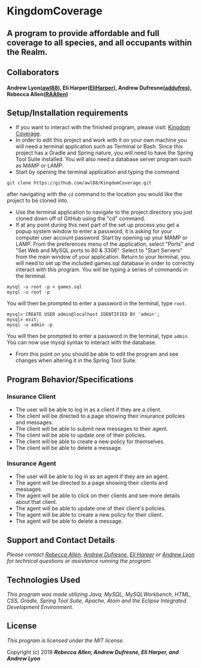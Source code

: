# KingdomCoverage

## A program to provide affordable and full coverage to all species, and all occupants within the Realm.

## Collaborators
#### Andrew Lyon([awl88](https://github.com/awl88)), Eli Harper([EliHarper](https://github.com/EliHarper)), Andrew Dufresne([addufres](https://github.com/addufres)), Rebecca Allen([RAAllen](https://github.com/RAAllen))

## Setup/Installation requirements

* If you want to interact with the finished program, please visit: [Kingdom Coverage](INSERT_URL_HERE_WHEN_UPLOADED).
* In order to edit this project and work with it on your own machine you will need a terminal application such as Terminal or Bash. Since this project has a Gradle and Spring nature, you will need to have the Spring Tool Suite installed. You will also need a database server program such as MAMP or LAMP.
* Start by opening the terminal application and typing the command
```
git clone https://github.com/awl88/KingdomCoverage.git
```
after navigating with the `cd` command to the location you would like the project to be cloned into.
* Use the terminal application to navigate to the project directory you just cloned down off of GitHub using the "cd" command.
* If at any point during this next part of the set up process you get a popup system window to enter a password, it is asking for your computer user account password. Start by opening up your MAMP or LAMP. From the preferences menu of the application, select "Ports" and "Set Web and MySQL ports to 80 & 3306". Select to "Start Servers" from the main window of your application. Return to your terminal, you will need to set up the included games.sql database in order to correctly interact with this program. You will be typing a series of commands in the terminal.
```
mysql -u root -p < games.sql
mysql -u root -p
```
You will then be prompted to enter a password in the terminal, type `root`.
```
mysql> CREATE USER admin@localhost IDENTIFIED BY 'admin';
mysql> exit;
mysql -u admin -p
```
You will then be prompted to enter a password in the terminal, type `admin`. You can now use mysql syntax to interact with the database.
* From this point on you should be able to edit the program and see changes when altering it in the Spring Tool Suite.


## Program Behavior/Specifications

### Insurance Client
* The user will be able to log in as a client if they are a client.
* The client will be directed to a page showing their insurance policies and messages.
* The client will be able to submit new messages to their agent.
* The client will be able to update one of their policies.
* The client will be able to create a new policy for themselves.
* The client will be able to delete a message.

### Insurance Agent
* The user will be able to log in as an agent if they are an agent.
* The agent will be directed to a page showing their clients and messages.
* The agent will be able to click on their clients and see more details about that client.
* The agent will be able to update one of their client's policies.
* The agent will be able to create a new policy for their client.
* The agent will be able to delete a message.

## Support and Contact Details

_Please contact [Rebecca Allen](RebeccaZarsky@gmail.com), [Andrew Dufresne](), [Eli Harper]() or [Andrew Lyon]() for technical questions or assistance running the program._


## Technologies Used

_This program was made utilizing Java, MySQL, MySQLWorkbench, HTML, CSS, Gradle, Spring Tool Suite, Apache, Atom and the Eclipse Integrated Development Environment._

## License

_This program is licensed under the MIT license._

Copyright (c) 2018 **_Rebecca Allen, Andrew Dufresne, Eli Harper, and Andrew Lyon_**
